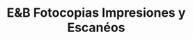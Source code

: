 ---
title: "E&B Fotocopias Impresiones y Escanéos"
url: /la-habana/eyb-fotocopias-impresiones-y-escaneos/
shop: copyshop
---